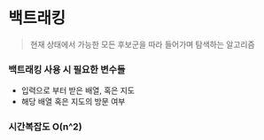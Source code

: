 # 백트래킹

<blockquote>현재 상태에서 가능한 모든 후보군을 따라 들어가며 탐색하는 알고리즘 </blockquote>

### 백트래킹 사용 시 필요한 변수들

- 입력으로 부터 받은 배열, 혹은 지도
- 해당 배열 혹은 지도의 방문 여부

### 시간복잡도 O(n^2)
